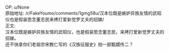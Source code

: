 
OP: u/None  
原始地址: /r/FakeYoumo/comments/1gmg58u/汉本位既是嫉妒异族友情的武昭仪也是假装思念董志民来拷打爱新觉罗丈夫的招娣/  
正文:  
汉本位既是嫉妒异族友情的武昭仪，也是假装思念董志民，来拷打爱新觉罗丈夫的招娣。  
还不快拿你们老祖宗宋教仁写的《汉族征服史》拍一部甄嬛传二？

